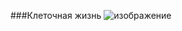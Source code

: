 ###Клеточная жизнь
![изображение](https://github.com/Karat120/Practice/assets/140876935/46ae8a54-4167-4e7d-9093-b1666e792e67)
